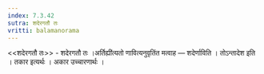 ```yaml
---
index: 7.3.42
sutra: शदेरगतौ तः
vritti: balamanorama
---
```


<<शदेरगतौ तः>> - शदेरगतौ तः ।अर्तिह्यी॑त्यतो णावित्यनुवृतिंत मत्वाह —  शदेर्णाविति । तोऽन्तादेश इति । तकार इत्यर्थः । अकार उच्चारणार्थः ।